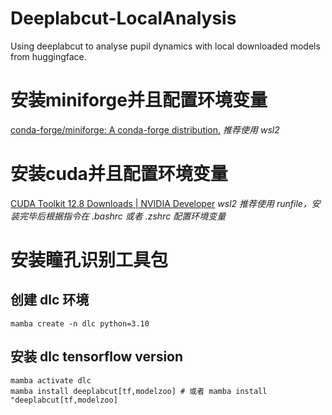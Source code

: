 # Deeplabcut-LocalAnalysis
Using deeplabcut to analyse pupil dynamics with local downloaded models from huggingface.

# 安装miniforge并且配置环境变量
[conda-forge/miniforge: A conda-forge distribution.](https://github.com/conda-forge/miniforge)
*推荐使用 wsl2*

# 安装cuda并且配置环境变量
[CUDA Toolkit 12.8 Downloads | NVIDIA Developer](https://developer.nvidia.com/cuda-downloads?target_os=Linux&target_arch=x86_64&Distribution=WSL-Ubuntu&target_version=2.0&target_type=deb_network)
*wsl2 推荐使用 runfile，安装完毕后根据指令在 .bashrc 或者 .zshrc 配置环境变量*

# 安装瞳孔识别工具包
## 创建 dlc 环境
`mamba create -n dlc python=3.10`

## 安装 dlc tensorflow version
```undefined
mamba activate dlc
mamba install deeplabcut[tf,modelzoo] # 或者 mamba install "deeplabcut[tf,modelzoo]
```
